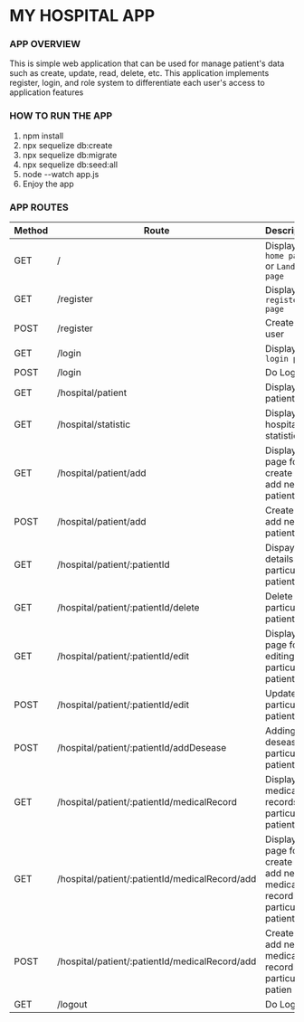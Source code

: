 # MY HOSPITAL APP

### APP OVERVIEW
This is simple web application that can be used for manage patient's data such as create, update, read, delete, etc. This application implements register, login, and role system to differentiate each user's access to application features

### HOW TO RUN THE APP
1. npm install
2. npx sequelize db:create
3. npx sequelize db:migrate
4. npx sequelize db:seed:all
5. node --watch app.js
6. Enjoy the app


### APP ROUTES

| Method | Route                                           | Description                                                              |
|--------|-------------------------------------------------|--------------------------------------------------------------------------|
| GET    | /                                               | Display `home page` or `Landing page`                                    |
| GET    | /register                                       | Display `register page`                                                  |
| POST   | /register                                       | Create new user                                                          |
| GET    | /login                                          | Display `login page`                                                     |
| POST   | /login                                          | Do Login                                                                 |
| GET    | /hospital/patient                               | Display all patient                                                      |
| GET    | /hospital/statistic                             | Display hospital statistic                                               |
| GET    | /hospital/patient/add                           | Display page for create or add new patient                               |
| POST   | /hospital/patient/add                           | Create or add new patient                                                |
| GET    | /hospital/patient/:patientId                    | Dispay details of a particular patient                                   |
| GET    | /hospital/patient/:patientId/delete             | Delete particular patient                                                |
| GET    | /hospital/patient/:patientId/edit               | Display page for editing particular patient                              |
| POST   | /hospital/patient/:patientId/edit               | Update particular patient                                                |
| POST   | /hospital/patient/:patientId/addDesease         | Adding new desease to particular patient                                 |
| GET    | /hospital/patient/:patientId/medicalRecord      | Display medical records of particular patient                            |
| GET    | /hospital/patient/:patientId/medicalRecord/add  | Display page for create or add new medical record or particular patient  |
| POST   | /hospital/patient/:patientId/medicalRecord/add  | Create or add new medical record for particular patien                   |
| GET    | /logout                                         | Do Logout                                                                |